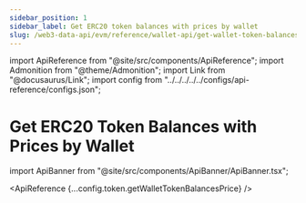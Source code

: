 ```yaml
---
sidebar_position: 1
sidebar_label: Get ERC20 token balances with prices by wallet
slug: /web3-data-api/evm/reference/wallet-api/get-wallet-token-balances-price
---
```


import ApiReference from "@site/src/components/ApiReference";
import Admonition from "@theme/Admonition";
import Link from "@docusaurus/Link";
import config from "../../../../../configs/api-reference/configs.json";

# Get ERC20 Token Balances with Prices by Wallet

import ApiBanner from "@site/src/components/ApiBanner/ApiBanner.tsx";



<ApiReference {...config.token.getWalletTokenBalancesPrice} />
